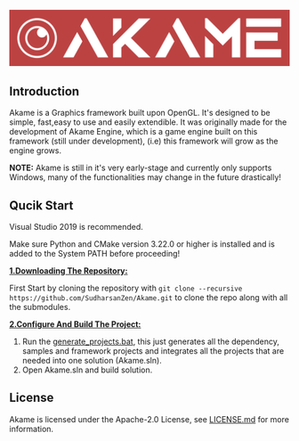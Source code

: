 
![Akame](/Assets/EngineAssets/logo2.png?raw=true "Akame")

## Introduction
Akame is a Graphics framework built upon OpenGL. It's designed to be simple, fast,easy to use and easily extendible.
It was originally made for the development of Akame Engine, which is a game engine built on this framework (still under development),
(i.e) this framework will grow as the engine grows.

**NOTE:** Akame is still in it's very early-stage and currently only supports Windows, many of the functionalities may change in the future drastically!

## Qucik Start
Visual Studio 2019 is recommended.

Make sure Python and CMake version 3.22.0 or higher is installed and is added to the System PATH before proceeding!

<ins>**1.Downloading The Repository:**</ins>

First Start by cloning the repository with `git clone --recursive https://github.com/SudharsanZen/Akame.git` to clone the repo along with all the submodules.

<ins>**2.Configure And Build The Project:**</ins>
1. Run the [generate_projects.bat](https://github.com/SudharsanZen/Akame/blob/main/generate_projects.bat), this just generates all the dependency, samples and framework projects and integrates all the projects that are needed into one solution (Akame.sln).
2. Open Akame.sln and build solution.

## License

Akame is licensed under the Apache-2.0 License, see [LICENSE.md](https://github.com/SudharsanZen/Akame/blob/main/LICENSE.md) for more information.
